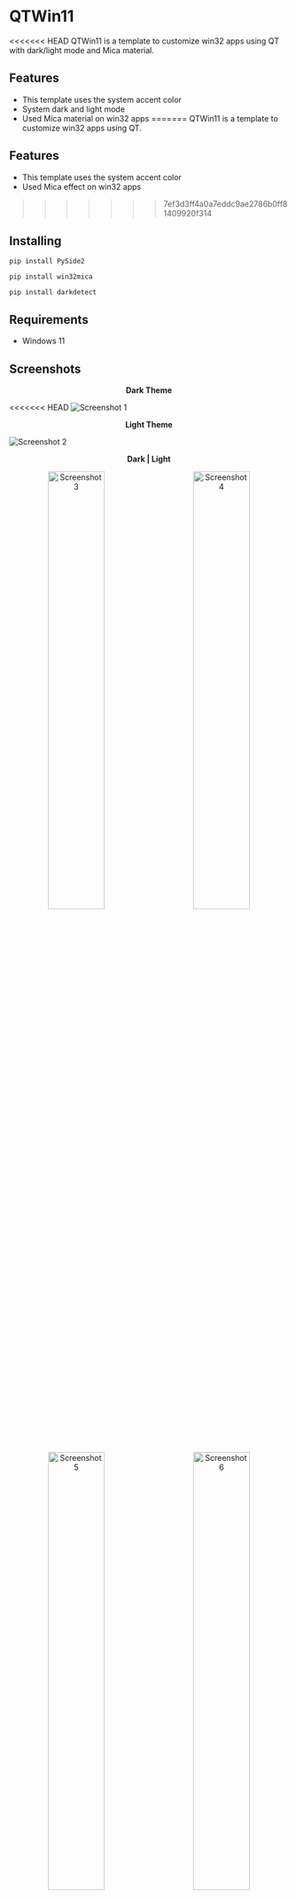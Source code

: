 # QTWin11
<<<<<<< HEAD
QTWin11 is a template to customize win32 apps using QT with dark/light mode and Mica material.

## Features
- This template uses the system accent color
- System dark and light mode
- Used Mica material on win32 apps 
=======
QTWin11 is a template to customize win32 apps using QT.

## Features
- This template uses the system accent color
- Used Mica effect on win32 apps 
>>>>>>> 7ef3d3ff4a0a7eddc9ae2786b0ff81409920f314

## Installing
```pwsh
pip install PySide2
```
```pwsh
pip install win32mica
```
```pwsh
pip install darkdetect
```
## Requirements
- Windows 11

## Screenshots
<p align="center">
  <b>
Dark Theme
</b>
</p>

<<<<<<< HEAD
![Screenshot 1](screenshots/Dark.png)

<p align="center">
  <b>
Light Theme
</b>
</p>

![Screenshot 2](screenshots/Light.png)


<p align="center">
  <b>
Dark | Light
</b>
</p>

<p align="center">
  <img alt="Screenshot 3" src="screenshots/ButtonsDark.gif" width="45%">
&nbsp; &nbsp; &nbsp; &nbsp;
  <img alt="Screenshot 4" src="screenshots/ButtonsLight.gif" width="45%">
</p>
<p align="center">
  <img alt="Screenshot 5" src="screenshots/SpinsDark.gif" width="45%">
&nbsp; &nbsp; &nbsp; &nbsp;
  <img alt="Screenshot 6" src="screenshots/SpinsLight.gif" width="45%">
</p>
<p align="center">
  <img alt="Screenshot 7" src="screenshots/SlidersDark.gif" width="45%">
&nbsp; &nbsp; &nbsp; &nbsp;
  <img alt="Screenshot 8" src="screenshots/SlidersLight.gif" width="45%">
</p>
<p align="center">
  <img alt="Screenshot 9" src="screenshots/ScrollsDark.gif" width="45%">
&nbsp; &nbsp; &nbsp; &nbsp;
  <img alt="Screenshot 10" src="screenshots/ScrollsLight.gif" width="45%">
</p>
<p align="center">
  <img alt="Screenshot 11" src="screenshots/MenuDark.gif" width="45%">
&nbsp; &nbsp; &nbsp; &nbsp;
  <img alt="Screenshot 12" src="screenshots/MenuLight.gif" width="45%">
</p>

## What's next?
**Plans for the near future**
=======
![Screenshot 1](screenshots/1.jpg)

![Screenshot 2](screenshots/2.jpg)

![Screenshot 3](screenshots/3.jpg)

![Screenshot 1](screenshots/4.jpg)

![Screenshot 2](screenshots/5.jpg)

![Screenshot 3](screenshots/6.jpg)

## What's next?
**Plans for the near future**
- It's planned to make light theme support
>>>>>>> 7ef3d3ff4a0a7eddc9ae2786b0ff81409920f314
- Refine QTreeWidget
- Refine popup menu of QComboBox and QFontComboBox
- Apply mica for QMenu in QCalendarWidget